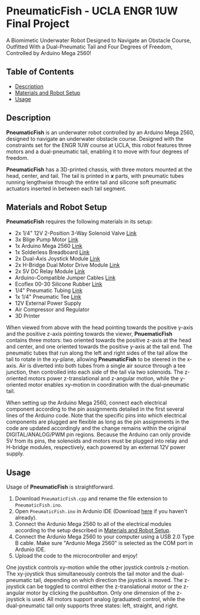 # PneumaticFish - UCLA ENGR 1UW Final Project

A Biomimetic Underwater Robot Designed to Navigate an Obstacle Course, Outfitted With a Dual-Pneumatic Tail and Four Degrees of Freedom, Controlled by Arduino Mega 2560!


## Table of Contents

* [Description](#description)
* [Materials and Robot Setup](#materials-and-robot-setup)
* [Usage](#usage)

## Description

**PneumaticFish** is an underwater robot controlled by an Arduino Mega 2560, designed to navigate an underwater obstacle course. Designed with the constraints set for the ENGR 1UW course at UCLA, this robot features three motors and a dual-pneumatic tail, enabling it to move with four degrees of freedom. <br/>

**PneumaticFish** has a 3D-printed chassis, with three motors mounted at the head, center, and tail. The tail is printed in _**x**_ parts, with pneumatic tubes running lengthwise through the entire tail and silicone soft pneumatic actuators inserted in between each tail segment. 

## Materials and Robot Setup

**PneumaticFish** requires the following materials in its setup: 
* 2x 1/4" 12V 2-Position 3-Way Solenoid Valve [Link](https://a.co/d/4U33Og6)
* 3x Bilge Pump Motor [Link](https://a.co/d/9LZzbxg)
* 1x Arduino Mega 2560 [Link](https://a.co/d/d7fq8C4)
* 1x Solderless Breadboard [Link](https://a.co/d/1CJI7wi)
* 2x Dual-Axis Joystick Module [Link](https://a.co/d/fT2if6U)
* 2x H-Bridge Dual Motor Drive Module [Link](https://a.co/d/jiryVRq)
* 2x 5V DC Relay Module [Link](https://a.co/d/7KeYKjm)
* Arduino-Compatible Jumper Cables [Link](https://a.co/d/d7FMUgr)
* Ecoflex 00-30 Silicone Rubber [Link](https://a.co/d/eTcQRdR)
* 1/4" Pneumatic Tubing [Link](https://a.co/d/9IjC0PE)
* 1x 1/4" Pneumatic Tee [Link](https://a.co/d/dHwe9kc)
* 12V External Power Supply
* Air Compressor and Regulator
* 3D Printer

When viewed from above with the head pointing towards the positive y-axis and the positive z-axis pointing towards the viewer, **PnuematicFish** contains three motors: two oriented towards the positive z-axis at the head and center, and one oriented towards the positive y-axis at the tail end. The pneumatic tubes that run along the left and right sides of the tail allow the tail to rotate in the xy-plane, allowing **PneumaticFish** to be steered in the x-axis. Air is diverted into both tubes from a single air source through a tee junction, then controlled into each side of the tail via two solenoids. The z-oriented motors power z-translational and z-angular motion, while the y-oriented motor enables xy-motion in coordination with the dual-pneumatic tail. <br/>

When setting up the Arduino Mega 2560, connect each electrical component according to the pin assignments detailed in the first several lines of the Arduino code. Note that the specific pins into which electrical components are plugged are flexible as long as the pin assignments in the code are updated accordingly and the change remains within the original DIGITAL/ANALOG/PWM pin regions. Because the Arduino can only provide 5V from its pins, the solenoids and motors must be plugged into relay and H-bridge modules, respectively, each powered by an external 12V power supply. 

## Usage

Usage of **PneumaticFish** is straightforward. 
1. Download `PneumaticFish.cpp` and rename the file extension to `PneumaticFish.ino`.
2. Open `PneumaticFish.ino` in Ardunio IDE (Download [here](https://www.arduino.cc/en/software/) if you haven't already).
3. Connect the Ardunio Mega 2560 to all of the electrical modules according to the setup described in [Materials and Robot Setup](#materials-and-robot-setup).
4. Connect the Ardunio Mega 2560 to your computer using a USB 2.0 Type B cable. Make sure "Ardunio Mega 2560" is selected as the COM port in Ardunio IDE.
5. Upload the code to the microcontroller and enjoy!

One joystick controls xy-motion while the other joystick controls z-motion. The xy-joystick thus simultaneously controls the tail motor and the dual-pneumatic tail, depending on which direction the joystick is moved. The z-joystick can be toggled to control either the z-translational motor or the z-angular motor by clicking the pushbutton. Only one dimension of the z-joystick is used. All motors support analog (graduated) control, while the dual-pneumatic tail only supports three states: left, straight, and right. 
